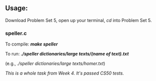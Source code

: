 ## Usage:
Download Problem Set 5, open up your terminal, _cd_ into Problem Set 5. 

### speller.c
To compile: **_make speller_**

To run: **_./speller dictionaries/large texts/(name of text).txt_** 

(e.g., *_./speller dictionaries/large texts/homer.txt_*) 

_This is a whole task from Week 4. It's passed CS50 tests._
